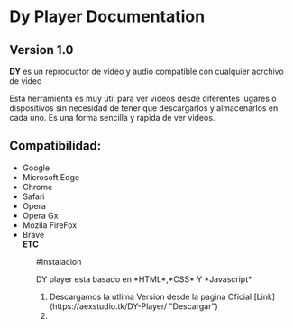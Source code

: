 
# <strong>Dy Player Documentation</strong>

## Version 1.0

<p><strong>DY</strong> es un reproductor de video y audio compatible con cualquier acrchivo de video</p>
<p>Esta herramienta es muy útil para ver videos desde diferentes lugares o dispositivos sin necesidad de tener que descargarlos y almacenarlos en cada uno. Es una forma sencilla y rápida de ver videos.<p>
  
  ## Compatibilidad:
  <ul>
    <li>Google</li>
    <li>Microsoft Edge</li>
    <li>Chrome</li>
    <li>Safari</li>
    <li>Opera</li>
    <li>Opera Gx</li>
    <li>Mozila FireFox</li>
    <li>Brave</li>
    <strong>ETC</strong>
  <ul>
#Instalacion
    <p>DY player  esta basado en *HTML*,*CSS* Y *Javascript*</p>
    <ol>
      <li>Descargamos la utlima Version desde la pagina Oficial [Link](https://aexstudio.tk/DY-Player/ "Descargar")</li>
      <li></li>
    </ol>  
    
